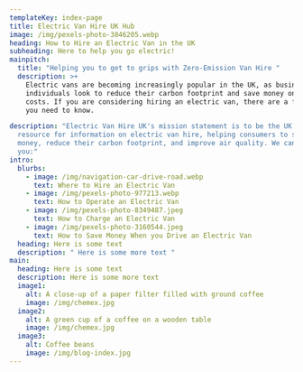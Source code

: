 ```yaml
---
templateKey: index-page
title: Electric Van Hire UK Hub
image: /img/pexels-photo-3846205.webp
heading: How to Hire an Electric Van in the UK
subheading: Here to help you go electric!
mainpitch:
  title: "Helping you to get to grips with Zero-Emission Van Hire "
  description: >+
    Electric vans are becoming increasingly popular in the UK, as businesses and
    individuals look to reduce their carbon footprint and save money on fuel
    costs. If you are considering hiring an electric van, there are a few things
    you need to know.

description: "Electric Van Hire UK's mission statement is to be the UK's leading
  resource for information on electric van hire, helping consumers to save
  money, reduce their carbon footprint, and improve air quality. We can help
  you:"
intro:
  blurbs:
    - image: /img/navigation-car-drive-road.webp
      text: Where to Hire an Electric Van
    - image: /img/pexels-photo-977213.webp
      text: How to Operate an Electric Van
    - image: /img/pexels-photo-8349487.jpeg
      text: How to Charge an Electric Van
    - image: /img/pexels-photo-3160544.jpeg
      text: How to Save Money When you Drive an Electric Van
  heading: Here is some text
  description: " Here is some more text "
main:
  heading: Here is some text
  description: Here is some more text
  image1:
    alt: A close-up of a paper filter filled with ground coffee
    image: /img/chemex.jpg
  image2:
    alt: A green cup of a coffee on a wooden table
    image: /img/chemex.jpg
  image3:
    alt: Coffee beans
    image: /img/blog-index.jpg
---
```

